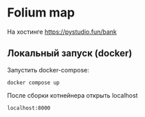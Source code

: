 # Folium map
На хостинге https://pystudio.fun/bank


## Локальный запуск (docker)

Запустить docker-compose:

`docker compose up`

После сборки котнейнера открыть localhost

`localhost:8000`
